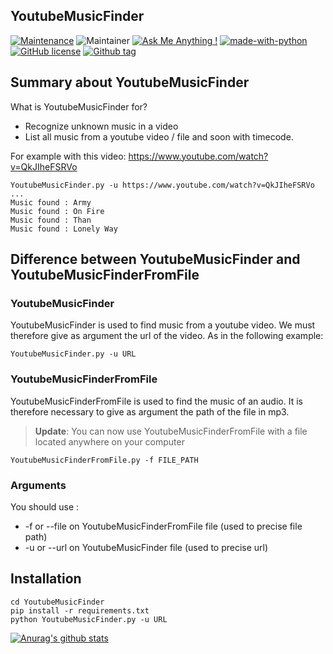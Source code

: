 ## YoutubeMusicFinder

[![Maintenance](https://img.shields.io/badge/Maintained%3F-yes-green.svg)]()
![Maintainer](https://img.shields.io/badge/maintainer-Crocogab-blue)
[![Ask Me Anything !](https://img.shields.io/badge/Ask%20me-anything-1abc9c.svg)](https://github.com/crocogab/YoutubeMusicFinder/issues)
[![made-with-python](https://img.shields.io/badge/Made%20with-Python-1f425f.svg)](https://www.python.org/)
[![GitHub license](https://img.shields.io/github/license/Naereen/StrapDown.js.svg)](https://github.com/crocogab/YoutubeMusicFinder/blob/main/LICENSE)
[![Github tag](https://badgen.net/github/tag/crocogab/YoutubeMusicFinder/)](https://github.com/crocogab/YoutubeMusicFinder/tags)


## Summary about YoutubeMusicFinder

What is YoutubeMusicFinder for?

- Recognize unknown music in a video
- List all music from a youtube video / file and soon with timecode.

For example with this video: https://www.youtube.com/watch?v=QkJIheFSRVo

```
YoutubeMusicFinder.py -u https://www.youtube.com/watch?v=QkJIheFSRVo
...
Music found : Army
Music found : On Fire
Music found : Than
Music found : Lonely Way
```
## Difference between YoutubeMusicFinder and YoutubeMusicFinderFromFile

### YoutubeMusicFinder
YoutubeMusicFinder is used to find music from a youtube video. We must therefore give as argument the url of the video. 
As in the following example:

```
YoutubeMusicFinder.py -u URL
```
### YoutubeMusicFinderFromFile

YoutubeMusicFinderFromFile is used to find the music of an audio.
It is therefore necessary to give as argument the path of the file in mp3.

> **Update**: You can now use YoutubeMusicFinderFromFile with a file located anywhere on your computer
```
YoutubeMusicFinderFromFile.py -f FILE_PATH
```
### Arguments
You should use :
- -f or --file on YoutubeMusicFinderFromFile file (used to precise file path)
- -u or --url on YoutubeMusicFinder file (used to precise url)
## Installation
```
cd YoutubeMusicFinder
pip install -r requirements.txt
python YoutubeMusicFinder.py -u URL 
```

[![Anurag's github stats](https://github-readme-stats.vercel.app/api?username=crocogab&theme=blue-green)](https://github.com/crocogab)

